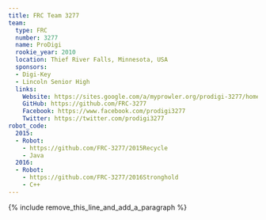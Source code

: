 ```yaml
---
title: FRC Team 3277
team:
  type: FRC
  number: 3277
  name: ProDigi
  rookie_year: 2010
  location: Thief River Falls, Minnesota, USA
  sponsors:
  - Digi-Key
  - Lincoln Senior High
  links:
    Website: https://sites.google.com/a/myprowler.org/prodigi-3277/home
    GitHub: https://github.com/FRC-3277
    Facebook: https://www.facebook.com/prodigi3277
    Twitter: https://twitter.com/prodigi3277
robot_code:
  2015:
  - Robot:
    - https://github.com/FRC-3277/2015Recycle
    - Java
  2016:
  - Robot:
    - https://github.com/FRC-3277/2016Stronghold
    - C++
---
```


{% include remove_this_line_and_add_a_paragraph %}